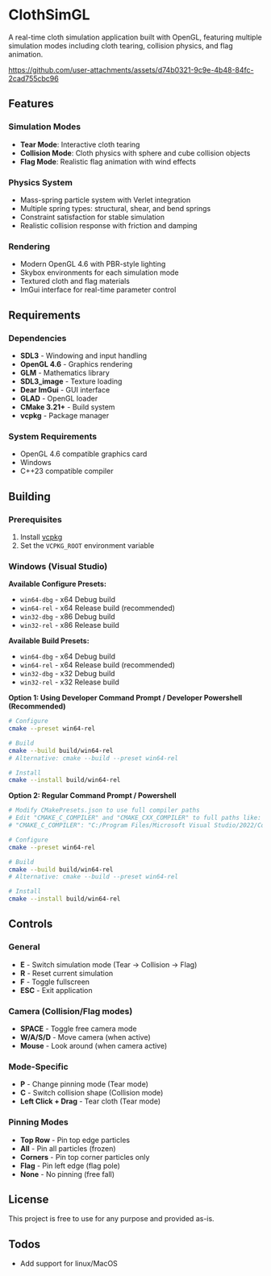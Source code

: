 ﻿# ClothSimGL
A real-time cloth simulation application built with OpenGL, featuring multiple simulation modes including cloth tearing, collision physics, and flag animation.



https://github.com/user-attachments/assets/d74b0321-9c9e-4b48-84fc-2cad755cbc96



## Features

### Simulation Modes
- **Tear Mode**: Interactive cloth tearing
- **Collision Mode**: Cloth physics with sphere and cube collision objects  
- **Flag Mode**: Realistic flag animation with wind effects

### Physics System
- Mass-spring particle system with Verlet integration
- Multiple spring types: structural, shear, and bend springs
- Constraint satisfaction for stable simulation
- Realistic collision response with friction and damping

### Rendering
- Modern OpenGL 4.6 with PBR-style lighting
- Skybox environments for each simulation mode
- Textured cloth and flag materials
- ImGui interface for real-time parameter control

## Requirements

### Dependencies
- **SDL3** - Windowing and input handling
- **OpenGL 4.6** - Graphics rendering
- **GLM** - Mathematics library
- **SDL3_image** - Texture loading
- **Dear ImGui** - GUI interface
- **GLAD** - OpenGL loader
- **CMake 3.21+** - Build system
- **vcpkg** - Package manager

### System Requirements
- OpenGL 4.6 compatible graphics card
- Windows
- C++23 compatible compiler

## Building

### Prerequisites
1. Install [vcpkg](https://github.com/Microsoft/vcpkg)
2. Set the `VCPKG_ROOT` environment variable

### Windows (Visual Studio)

**Available Configure Presets:**
- `win64-dbg` - x64 Debug build
- `win64-rel` - x64 Release build (recommended)
- `win32-dbg` - x86 Debug build
- `win32-rel` - x86 Release build

**Available Build Presets:**
- `win64-dbg` - x64 Debug build
- `win64-rel` - x64 Release build (recommended)
- `win32-dbg` - x32 Debug build
- `win32-rel` - x32 Release build

**Option 1: Using Developer Command Prompt / Developer Powershell (Recommended)**
```bash
# Configure
cmake --preset win64-rel

# Build
cmake --build build/win64-rel
# Alternative: cmake --build --preset win64-rel

# Install
cmake --install build/win64-rel
```

**Option 2: Regular Command Prompt / Powershell**
```bash
# Modify CMakePresets.json to use full compiler paths
# Edit "CMAKE_C_COMPILER" and "CMAKE_CXX_COMPILER" to full paths like:
# "CMAKE_C_COMPILER": "C:/Program Files/Microsoft Visual Studio/2022/Community/VC/Tools/MSVC/14.xx.xxxxx/bin/Hostx64/x64/cl.exe"

# Configure
cmake --preset win64-rel

# Build
cmake --build build/win64-rel
# Alternative: cmake --build --preset win64-rel

# Install
cmake --install build/win64-rel
```

## Controls

### General
- **E** - Switch simulation mode (Tear → Collision → Flag)
- **R** - Reset current simulation
- **F** - Toggle fullscreen
- **ESC** - Exit application

### Camera (Collision/Flag modes)
- **SPACE** - Toggle free camera mode
- **W/A/S/D** - Move camera (when active)
- **Mouse** - Look around (when camera active)

### Mode-Specific
- **P** - Change pinning mode (Tear mode)
- **C** - Switch collision shape (Collision mode)
- **Left Click + Drag** - Tear cloth (Tear mode)

### Pinning Modes
- **Top Row** - Pin top edge particles
- **All** - Pin all particles (frozen)
- **Corners** - Pin top corner particles only
- **Flag** - Pin left edge (flag pole)
- **None** - No pinning (free fall)

## License
This project is free to use for any purpose and provided as-is.

## Todos
- Add support for linux/MacOS

